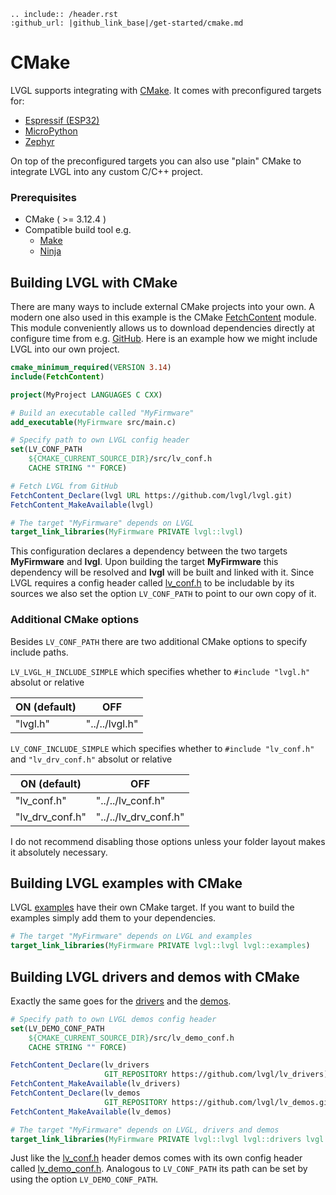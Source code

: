 ```eval_rst
.. include:: /header.rst 
:github_url: |github_link_base|/get-started/cmake.md
```

# CMake
LVGL supports integrating with [CMake](https://cmake.org/). It comes with preconfigured targets for:
- [Espressif (ESP32)](https://docs.espressif.com/projects/esp-idf/en/v3.3/get-started-cmake/index.html)
- [MicroPython](https://docs.micropython.org/en/v1.15/develop/cmodules.html)
- [Zephyr](https://docs.zephyrproject.org/latest/guides/zephyr_cmake_package.html)

On top of the preconfigured targets you can also use "plain" CMake to integrate LVGL into any custom C/C++ project.

### Prerequisites
- CMake ( >= 3.12.4 )
- Compatible build tool e.g.
  - [Make](https://www.gnu.org/software/make/)
  - [Ninja](https://ninja-build.org/)

## Building LVGL with CMake
There are many ways to include external CMake projects into your own. A modern one also used in this example is the CMake [FetchContent](https://cmake.org/cmake/help/latest/module/FetchContent.html) module. This module conveniently allows us to download dependencies directly at configure time from e.g. [GitHub](https://github.com/). Here is an example how we might include LVGL into our own project.

```cmake
cmake_minimum_required(VERSION 3.14)
include(FetchContent)

project(MyProject LANGUAGES C CXX)

# Build an executable called "MyFirmware"
add_executable(MyFirmware src/main.c)

# Specify path to own LVGL config header
set(LV_CONF_PATH
    ${CMAKE_CURRENT_SOURCE_DIR}/src/lv_conf.h
    CACHE STRING "" FORCE)

# Fetch LVGL from GitHub
FetchContent_Declare(lvgl URL https://github.com/lvgl/lvgl.git)
FetchContent_MakeAvailable(lvgl)

# The target "MyFirmware" depends on LVGL
target_link_libraries(MyFirmware PRIVATE lvgl::lvgl)
```

This configuration declares a dependency between the two targets **MyFirmware** and **lvgl**. Upon building the target **MyFirmware** this dependency will be resolved and **lvgl** will be built and linked with it. Since LVGL requires a config header called [lv_conf.h](https://github.com/lvgl/lvgl/blob/master/lv_conf_template.h) to be includable by its sources we also set the option `LV_CONF_PATH` to point to our own copy of it.

### Additional CMake options
Besides `LV_CONF_PATH` there are two additional CMake options to specify include paths.
  
`LV_LVGL_H_INCLUDE_SIMPLE` which specifies whether to `#include "lvgl.h"` absolut or relative 

| ON (default) | OFF            |
| ------------ | -------------- |
| "lvgl.h"     | "../../lvgl.h" |

`LV_CONF_INCLUDE_SIMPLE` which specifies whether to `#include "lv_conf.h"` and `"lv_drv_conf.h"` absolut or relative  

| ON (default)    | OFF                   |
| --------------- | --------------------- |
| "lv_conf.h"     | "../../lv_conf.h"     |
| "lv_drv_conf.h" | "../../lv_drv_conf.h" |

I do not recommend disabling those options unless your folder layout makes it absolutely necessary.

## Building LVGL examples with CMake
LVGL [examples](https://docs.lvgl.io/master/examples.html) have their own CMake target. If you want to build the examples simply add them to your dependencies.

```cmake
# The target "MyFirmware" depends on LVGL and examples
target_link_libraries(MyFirmware PRIVATE lvgl::lvgl lvgl::examples)
```

## Building LVGL drivers and demos with CMake
Exactly the same goes for the [drivers](https://github.com/lvgl/lv_drivers) and the [demos](https://github.com/lvgl/lv_demos).

```cmake
# Specify path to own LVGL demos config header
set(LV_DEMO_CONF_PATH
    ${CMAKE_CURRENT_SOURCE_DIR}/src/lv_demo_conf.h
    CACHE STRING "" FORCE)

FetchContent_Declare(lv_drivers
                     GIT_REPOSITORY https://github.com/lvgl/lv_drivers)
FetchContent_MakeAvailable(lv_drivers)
FetchContent_Declare(lv_demos
                     GIT_REPOSITORY https://github.com/lvgl/lv_demos.git)
FetchContent_MakeAvailable(lv_demos)

# The target "MyFirmware" depends on LVGL, drivers and demos
target_link_libraries(MyFirmware PRIVATE lvgl::lvgl lvgl::drivers lvgl::examples)
```

Just like the [lv_conf.h](https://github.com/lvgl/lvgl/blob/master/lv_conf_template.h) header demos comes with its own config header called [lv_demo_conf.h](https://github.com/lvgl/lv_demos/blob/master/lv_demo_conf_template.h). Analogous to `LV_CONF_PATH` its path can be set by using the option `LV_DEMO_CONF_PATH`.

